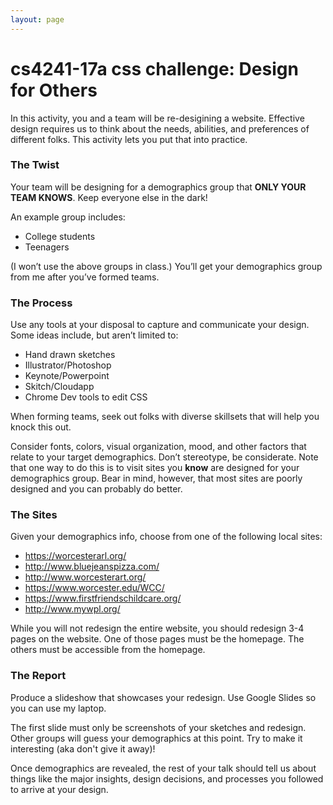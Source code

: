 ```yaml
---
layout: page
---
```


# cs4241-17a css challenge: Design for Others

In this activity, you and a team will be re-desigining a website.
Effective design requires us to think about the needs, abilities, and preferences of different folks.
This activity lets you put that into practice.

### The Twist
Your team will be designing for a demographics group that __ONLY YOUR TEAM KNOWS__.
Keep everyone else in the dark!

An example group includes:
- College students
- Teenagers

(I won’t use the above groups in class.)
You’ll get your demographics group from me after you’ve formed teams.

### The Process
Use any tools at your disposal to capture and communicate your design.
Some ideas include, but aren’t limited to:

- Hand drawn sketches
- Illustrator/Photoshop
- Keynote/Powerpoint
- Skitch/Cloudapp
- Chrome Dev tools to edit CSS

When forming teams, seek out folks with diverse skillsets that will help you knock this out.

Consider fonts, colors, visual organization, mood, and other factors that relate to your target demographics.
Don’t stereotype, be considerate.
Note that one way to do this is to visit sites you **know** are designed for your demographics group. 
Bear in mind, however, that most sites are poorly designed and you can probably do better.

### The Sites
Given your demographics info, choose from one of the following local sites:

- https://worcesterarl.org/
- http://www.bluejeanspizza.com/
- http://www.worcesterart.org/
- https://www.worcester.edu/WCC/
- https://www.firstfriendschildcare.org/
- http://www.mywpl.org/

While you will not redesign the entire website, you should redesign 3-4 pages on the website. One of those pages must be the homepage. The others must be accessible from the homepage.

### The Report
Produce a slideshow that showcases your redesign.
Use Google Slides so you can use my laptop.

The first slide must only be screenshots of your sketches and redesign. 
Other groups will guess your demographics at this point.
Try to make it interesting (aka don't give it away)!

Once demographics are revealed, the rest of your talk should tell us about things like the major insights, design decisions, and processes you followed to arrive at your design.
